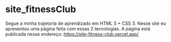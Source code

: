 # site_fitnessClub

Segue a minha trajetoria de aprendizado em HTML 5 + CSS 3.
Nesse site eu apresentou uma página feita com essas 2 tecnologias.
A página está publicada nesse endereço:
https://site-fitness-club.vercel.app/
